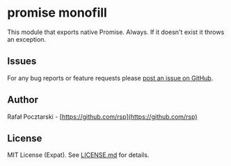 promise monofill
=
This module that exports native Promise. Always.
If it doesn't exist it throws an exception.

Issues
------
For any bug reports or feature requests please
[post an issue on GitHub](https://github.com/rsp/node-promise-monofill/issues).

Author
------
Rafał Pocztarski - [https://github.com/rsp](https://github.com/rsp)

License
-------
MIT License (Expat). See [LICENSE.md](LICENSE.md) for details.


